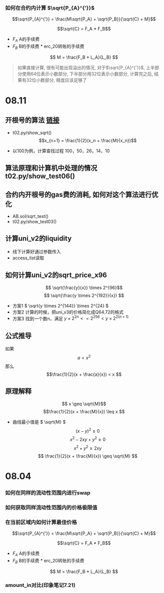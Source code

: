 ### 如何在合约内计算 $\sqrt{P_{A}^{'}}$

$$\sqrt{P_{A}^{'}} = \frac{M\sqrt{P_A} + \sqrt{P_B}}{\sqrt{C} + M}$$

$$\sqrt{C} = F_A * F_B$$
- $F_A$ A的手续费
- $F_B$ B的手续费 * erc_20转账的手续费

$$ M = \frac{F_B * L_A}{L_B} $$

> 如果直接计算, 很有可能出现溢出的情况, 对于$\sqrt{P_{A}^{'}}$, 上半部分使用64位表示小数部分, 下半部分用32位表示小数部分, 计算完之后, 结果有32位小数部分, 精度应该足够了

# 08.11
## 开根号的算法 [链接](https://learnblockchain.cn/question/60)
 - t02.py/show_sqrt()
    $$x_{n+1} = \frac{1}{2}(x_n + \frac{M}{x_n})$$

 - 以100为例，计算查找过程 100，50，26，14，10

## 算法原理和计算机中处理的情况 t02.py/show_test06()

## 合约内开根号的gas费的消耗, 如何对这个算法进行优化
 - AB.sol/sqrt_test()
 - t02.py/show_test03()

## 计算uni_v2的liquidity
 - 线下计算好通过参数传入
 - access_list读取

## 如何计算uni_v2的sqrt_price_x96
 $$ \sqrt{\frac{y}{x}} \times 2^{96}$$
 $$ \sqrt{\frac{y \times 2^{192}}{x}} $$
  - 方案1 $ \sqrt{y \times 2^{144}} \times 2^{24} $
  - 方案2 计算的时候，把uni_v3的价格简化成Q64.72的格式
  - 方案3 找到一个数n，满足 $y \times 2^{2n} <= 2^{256} < y \times 2^{2(n+1)}$

## 公式推导

如果 $$ a < x^2 $$
那么 $$\frac{1}{2}(x + \frac{a}{x}) < x $$

## 原理解释
$$ x \geq \sqrt{M}$$
$$\frac{1}{2}(x + \frac{M}{x}) \leq x $$

- 曲线最小值是 $ \sqrt{M} $
$$ (x-y)^2 \geq 0$$
$$ x^2 -2xy + y^2 \geq 0$$
$$ x^2 + y^2 \geq 2xy $$
$$ \frac{1}{2}(x + \frac{M}{x}) \geq  \sqrt{M} $$

# 08.04
### 如何在同样的流动性范围内进行swap
### 如何获取同样流动性范围内的价格极限值
### 在当前区域内如何计算最佳价格

$$\sqrt{P_{A}^{'}} = \frac{M\sqrt{P_A} + \sqrt{P_B}}{\sqrt{C} + M}$$

$$\sqrt{C} = F_A * F_B$$
- $F_A$ A的手续费
- $F_B$ B的手续费 * erc_20转账的手续费

$$ M = \frac{F_B * L_A}{L_B} $$


### amount_in对比(印象笔记7.21)
